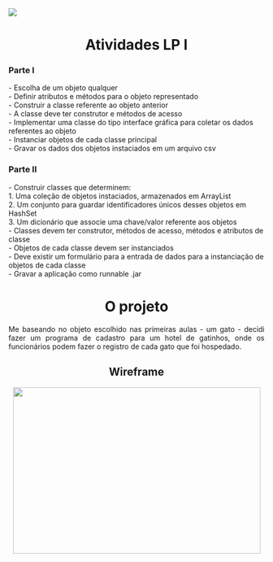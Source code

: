 <p align="left">
     <img src="https://img.shields.io/badge/java-%23ED8B00.svg?style=for-the-badge&logo=java&logoColor=white"/>
</p>
<h1 align="center">Atividades LP I</h1>
<p align="left">
<h3>Parte I</h3>
- Escolha de um objeto qualquer<br>
- Definir atributos e métodos para o objeto representado<br>
- Construir a classe referente ao objeto anterior<br>
- A classe deve ter construtor e métodos de acesso<br>
- Implementar uma classe  do tipo interface gráfica para coletar os dados referentes ao objeto<br>
- Instanciar objetos de cada classe principal<br>
- Gravar os dados dos objetos instaciados em um arquivo csv<br>
</p>
<h3>Parte II</h3>
- Construir classes que determinem:<br>
1. Uma coleção de objetos instaciados, armazenados em ArrayList<br>
2. Um conjunto para guardar identificadores únicos desses objetos em HashSet<br>
3. Um dicionário que associe uma chave/valor referente aos objetos<br>
- Classes devem ter construtor, métodos de acesso, métodos e atributos de classe<br>
- Objetos de cada classe devem ser instanciados<br>
- Deve existir um formulário para a entrada de dados para a instanciação de objetos de cada classe<br>
- Gravar a aplicação como runnable .jar 
</p>

<h1 align="center">O projeto</h1>
<p align="justify">Me baseando no objeto escolhido nas primeiras aulas - um gato - decidi fazer um programa de cadastro para um hotel de gatinhos, onde os funcionários podem fazer o registro de cada gato que foi hospedado.</p>
<h2 align="center">Wireframe</h2>
<div text align="center">
<img src="https://raw.githubusercontent.com/beatricelopes/java_repo/master/image/wireframe.PNG"  width="487" height="327" />
</div><br>

